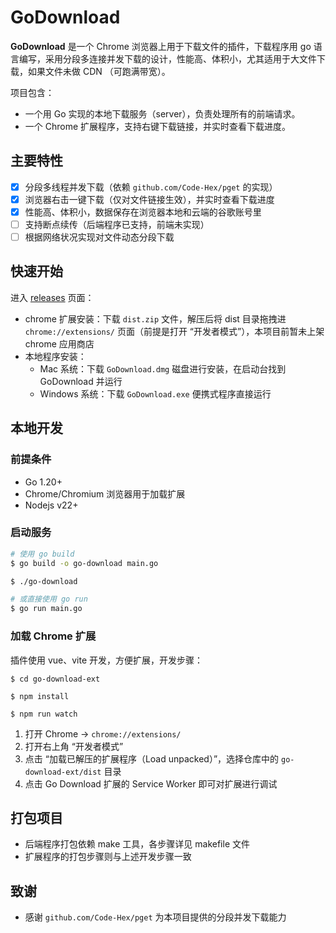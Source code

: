 # GoDownload

**GoDownload** 是一个 Chrome 浏览器上用于下载文件的插件，下载程序用 go 语言编写，采用分段多连接并发下载的设计，性能高、体积小，尤其适用于大文件下载，如果文件未做 CDN （可跑满带宽）。

项目包含：

- 一个用 Go 实现的本地下载服务（server），负责处理所有的前端请求。
- 一个 Chrome 扩展程序，支持右键下载链接，并实时查看下载进度。

## 主要特性

- [x] 分段多线程并发下载（依赖 `github.com/Code-Hex/pget` 的实现）
- [x] 浏览器右击一键下载（仅对文件链接生效），并实时查看下载进度
- [x] 性能高、体积小，数据保存在浏览器本地和云端的谷歌账号里
- [ ] 支持断点续传（后端程序已支持，前端未实现）
- [ ] 根据网络状况实现对文件动态分段下载

## 快速开始

进入 [releases](https://github.com/howard12358/go-download/releases) 页面：

- chrome 扩展安装：下载 `dist.zip` 文件，解压后将 dist 目录拖拽进 `chrome://extensions/` 页面（前提是打开 “开发者模式”），本项目前暂未上架 chrome 应用商店
- 本地程序安装：
  - Mac 系统：下载 `GoDownload.dmg` 磁盘进行安装，在启动台找到 GoDownload 并运行
  - Windows 系统：下载 `GoDownload.exe` 便携式程序直接运行

## 本地开发

### 前提条件

- Go 1.20+
- Chrome/Chromium 浏览器用于加载扩展
- Nodejs v22+

### 启动服务

```bash
# 使用 go build
$ go build -o go-download main.go

$ ./go-download

# 或直接使用 go run
$ go run main.go
```

### 加载 Chrome 扩展

插件使用 vue、vite 开发，方便扩展，开发步骤：

```shell
$ cd go-download-ext

$ npm install

$ npm run watch
```

1. 打开 Chrome -> `chrome://extensions/`
2. 打开右上角 “开发者模式”
3. 点击 “加载已解压的扩展程序（Load unpacked）”，选择仓库中的 `go-download-ext/dist` 目录
4. 点击 Go Download 扩展的 Service Worker 即可对扩展进行调试

## 打包项目

- 后端程序打包依赖 make 工具，各步骤详见 makefile 文件
- 扩展程序的打包步骤则与上述开发步骤一致

## 致谢

- 感谢 `github.com/Code-Hex/pget` 为本项目提供的分段并发下载能力
